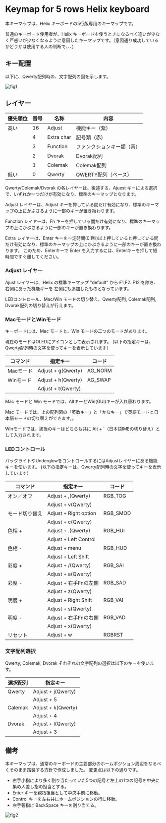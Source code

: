 # Keymap for 5 rows Helix keyboard

本キーマップは、Helix キーボードの5行版専用のキーマップです。

普通のキーボード使用者が、Helix キーボードを使うときになるべく違いが少なく戸惑いが少なくなるように意図したキーマップです。（意図通り成功しているかどうかは使用する人の判断で、、、)

## キー配置
以下に、Qwerty配列時の、文字配列の図を示します。

![fig1](https://gist.github.com/mtei/c81a3688206aa50996339cb9ced4751d/raw/662082b66231eb8d1f45776d813c57f29d445e68/helix-five_rows_r2.png)

## レイヤー

|優先順位|番号|名称|内容|
| ---- | ---- | --- | --- |
|高い|16|Adjust|機能キー（紫）|
||4|Extra char|記号類（赤）|
||3|Function|ファンクションキー類（青）|
||2|Dvorak|Dvorak配列|
||1|Colemak|Colemak配列|
|低い|0|Qwerty|QWERTY配列（ベース）|

Qwerty/Colemak/Dvorak の各レイヤーは、後述する、Ajuest キーによる選択で、いずれか一つだけが有効になり、標準のキーマップとなります。

Adjust レイヤーは、Adjust キーを押している間だけ有効になり、標準のキーマップの上にかぶさるように一部のキーが置き換わります。

Function レイヤーは、Fn キーを押している間だけ有効になり、標準のキーマップの上にかぶさるように一部のキーが置き換わります。

Extra レイヤーは、Enter キーを一定時間(0.1秒)以上押していると押している間だけ有効になり、標準のキーマップの上にかぶさるように一部のキーが置き換わります。
このため、Enterキーで Enter を入力するには、Enterキーを押して短時間ですぐ離してください。

### Adjust レイヤー
Ajust レイヤーは、Helix の標準キーマップ "default" から F1,F2..F12 を除き、右側にあった機能キーを
左側にも追加したものとなっています。

LEDコントロール、Mac/Win モードの切り替え、Qwerty配列, Colemak配列, Dvorak配列の切り替えが行えます。

### MacモードとWinモード
キーボードには、Mac モードと、Win モードの二つのモードがあります。

現在のモードはOLEDにアイコンとして表示されます。
(以下の指定キーは、Qwerty配列時の文字を使ってキーを表示しています）

|コマンド|指定キー|コード|
| ---- | ---- | --- |
|Macモード|Adjust + g(Qwerty)|AG_NORM|
|Winモード|Adjust + h(Qwerty)|AG_SWAP|
|        |Adjust + t(Qwerty)|       |

Mac モードと Win モードでは、AltキーとWin(GUI)キーが入れ替わります。

Mac モードでは、上の配列図の「英数キー」と「かなキー」で英語モードと日本語モードの切り替えができます。。

Winモードでは、該当のキーはどちらも共に Alt + `（日本語IMEの切り替え）として入力されます。

### LEDコントロール

バックライトやUnderglowをコントロールするにはAdjustレイヤーにある機能キーを使います。
(以下の指定キーは、Qwerty配列時の文字を使ってキーを表示しています）

|コマンド|指定キー|コード|
| ---- | ---- | --- |
|オン／オフ|Adjust + ,(Qwerty)|RGB_TOG|
|      |Adjust + v(Qwerty)|       |
|モード切り替え|Adjust + Right option |RGB_SMOD|
|           |Adjust + c(Qwerty)|       |
|色相 +|Adjust + .(Qwerty)|RGB_HUI|
|     |Adjust + Left Control|       |
|色相 -|Adjust + menu|RGB_HUD|
|     |Adjust + Left Shift  |       |
|彩度 +|Adjust + /(Qwerty)   |RGB_SAI|
|     |Adjust + a(Qwerty)   |       |
|彩度 -|Adjust + 右手Fnの左側|RGB_SAD|
|     |Adjust + z(Qwerty)  |       |
|明度 +|Adjust + Right Shift|RGB_VAI|
|     |Adjust + s(Qwerty)  |       |
|明度 -|Adjust + 右手Fnの右側|RGB_VAD|
|     |Adjust + x(Qwerty)  |       |
|リセット|Adjust + w|RGBRST|

### 文字配列選択
Qwerty, Colemak, Dvorak それぞれの文字配列の選択は以下のキーを使います。

|選択配列|指定キー|
| ---- | ---- |
|Qwerty | Adjust + j(Qwerty) |
|       | Adjust + 5|
|Calemak| Adjust + k(Qwerty) |
|       | Adjust + 4|
|Dvorak | Adjust + l(Qwerty) |
|       | Adjust + 3|

## 備考
本キーマップは、通常のキーボードの主要部分のホームポジション周辺をなるべくそのまま踏襲する方針で作成しました。
変更点は以下の通りです。

 * 右手小指により多く割り当たっていた5つの記号と左上の1つの記号を中央に集め人差し指の担当とする。
 * Enter キーを親指担当として中央手前に移動。
 * Control キーを左右共にホームポジションの行に移動。
 * 左手親指に BackSpace キーを割り当てる。

![fig2](https://gist.github.com/mtei/c81a3688206aa50996339cb9ced4751d/raw/9979482e9aa0b25962fad9ee634cd1c23cef1751/five_rows_making.jpg)
